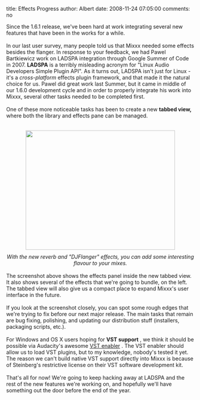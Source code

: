 title: Effects Progress
author: Albert
date: 2008-11-24 07:05:00
comments: no

Since the 1.6.1 release, we've been hard at work integrating several new features that have been in the works for a while.<br />
<br />
In our last user survey, many people told us that Mixxx needed some effects besides the flanger. In response to your feedback, we had Pawel Bartkiewicz work on LADSPA integration through Google Summer of Code in 2007. <span style="font-weight: bold;">LADSPA</span>
 is a terribly misleading acronym for "Linux Audio Developers Simple Plugin API". As it turns out, LADSPA isn't just for Linux - it's a <span style="font-style: italic;">cross-platform</span>
 effects plugin framework, and that made it the natural choice for us. Pawel did great work last Summer, but it came in middle of our 1.6.0 development cycle and in order to properly integrate his work into Mixxx, several other tasks needed to be completed first.<br />
<br />
One of these more noticeable tasks has been to create a new <span style="font-weight: bold;">tabbed view, </span>
where both the library and effects pane can be managed.<br />
<br />
<div style="text-align: center;"><a onblur="try {parent.deselectBloggerImageGracefully();} catch(e) {}" href="{% static '/static/images/news/Picture-1.png' %}"><img style="margin: 0px auto 10px; display: block; text-align: center; cursor: pointer; width: 400px; height: 319px;" src="{% static '/static/images/news/Picture-1.png' %}" alt="" id="BLOGGER_PHOTO_ID_5272118284874915650" border="0" />
</a>
<span style="font-style: italic;">With the new reverb and "DJFlanger" effects, you can add some interesting flavour to your mixes.</span>
<br />
<br />
</div>
The screenshot above shows the effects panel inside the new tabbed view. It also shows several of the effects that we're going to bundle, on the left. The tabbed view will also give us a compact place to expand Mixxx's user interface in the future.<br />
<br />
If you look at the screenshot closely, you can spot some rough edges that we're trying to fix before our next major release. The main tasks that remain are bug fixing, polishing, and updating our distribution stuff (installers, packaging scripts, etc.).<br />
<br />
For Windows and OS X users hoping for <span style="font-weight: bold;">VST support</span>
, we think it should be possible via Audacity's awesome <a href="http://audacityteam.org/vst/">VST enabler</a>
. The VST enabler should allow us to load VST plugins, but to my knowledge, nobody's tested it yet. The reason we can't build native VST support directly into Mixxx is because of Steinberg's restrictive license on their VST software development kit.<br />
<br />
That's all for now! We're going to keep hacking away at LADSPA and the rest of the new features we're working on, and hopefully we'll have something out the door before the end of the year.
